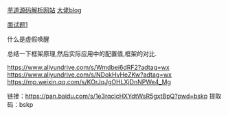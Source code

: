 [芋道源码解析网站](https://www.iocoder.cn/)
[大佬blog](https://blog.csdn.net/qq_19414183?type=blog)

[面试题1](https://mp.weixin.qq.com/s/A2EWJDUhNZjERVd-UCg-Eg)

什么是虚假唤醒

总结一下框架原理,然后实际应用中的配置值,框架的对比.


https://www.aliyundrive.com/s/Wmdbei6dRF2?adtag=wx
https://www.aliyundrive.com/s/NDokHvHeZKw?adtag=wx
https://mp.weixin.qq.com/s/KOrJqJgOHLXjDnNPWe4_Mg


链接：https://pan.baidu.com/s/1e3rqclcHXYdtWsR5gxtBpQ?pwd=bskp
提取码：bskp




